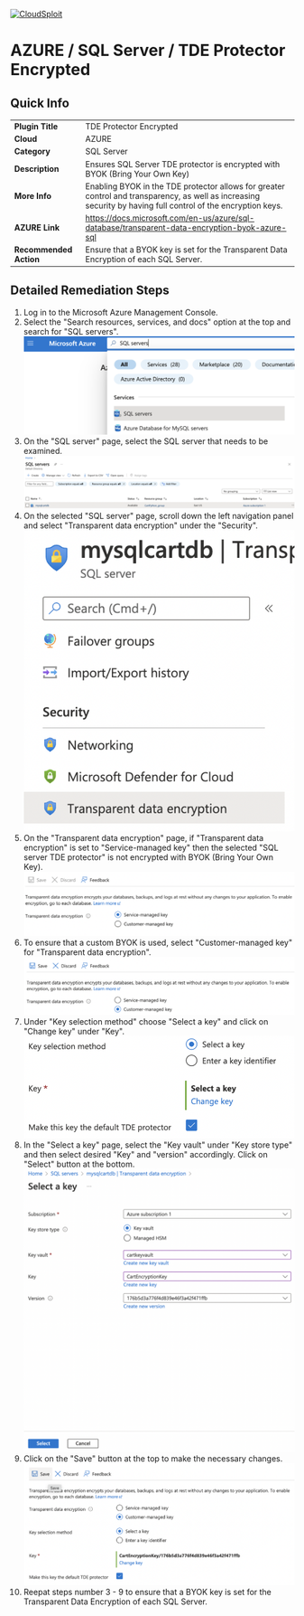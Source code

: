 [![CloudSploit](https://cloudsploit.com/img/logo-new-big-text-100.png "CloudSploit")](https://cloudsploit.com)

# AZURE / SQL Server / TDE Protector Encrypted

## Quick Info

| | |
|-|-|
| **Plugin Title** | TDE Protector Encrypted |
| **Cloud** | AZURE |
| **Category** | SQL Server |
| **Description** | Ensures SQL Server TDE protector is encrypted with BYOK (Bring Your Own Key) |
| **More Info** | Enabling BYOK in the TDE protector allows for greater control and transparency, as well as increasing security by having full control of the encryption keys. |
| **AZURE Link** | https://docs.microsoft.com/en-us/azure/sql-database/transparent-data-encryption-byok-azure-sql |
| **Recommended Action** | Ensure that a BYOK key is set for the Transparent Data Encryption of each SQL Server. |

## Detailed Remediation Steps

1. Log in to the Microsoft Azure Management Console.
2. Select the "Search resources, services, and docs" option at the top and search for "SQL servers". </br> <img src="/resources/azure/sqlserver/tde-protector-encrypted/step2.png"/>
3. On the "SQL server" page, select the SQL server that needs to be examined. </br> <img src="/resources/azure/sqlserver/tde-protector-encrypted/step3.png"/>
4. On the selected "SQL server" page, scroll down the left navigation panel and select "Transparent data encryption" under the "Security".</br> <img src="/resources/azure/sqlserver/tde-protector-encrypted/step4.png"/>
5. On the "Transparent data encryption" page, if "Transparent data encryption" is set to "Service-managed key" then the selected "SQL server TDE protector" is not encrypted with BYOK (Bring Your Own Key).</br> <img src="/resources/azure/sqlserver/tde-protector-encrypted/step5.png"/>
6. To ensure that a custom BYOK is used, select "Customer-managed key" for "Transparent data encryption".</br> <img src="/resources/azure/sqlserver/tde-protector-encrypted/step6.png"/>
7. Under "Key selection method" choose "Select a key" and click on "Change key" under "Key".</br> <img src="/resources/azure/sqlserver/tde-protector-encrypted/step7.png"/>
8. In the "Select a key" page, select the "Key vault" under "Key store type" and then select desired "Key" and "version" accordingly. Click on "Select" button at the bottom.</br> <img src="/resources/azure/sqlserver/tde-protector-encrypted/step8.png"/>
9. Click on the "Save" button at the top to make the necessary changes.</br> <img src="/resources/azure/sqlserver/tde-protector-encrypted/step9.png"/>
10. Reepat steps number 3 - 9 to ensure that a BYOK key is set for the Transparent Data Encryption of each SQL Server.</br>
